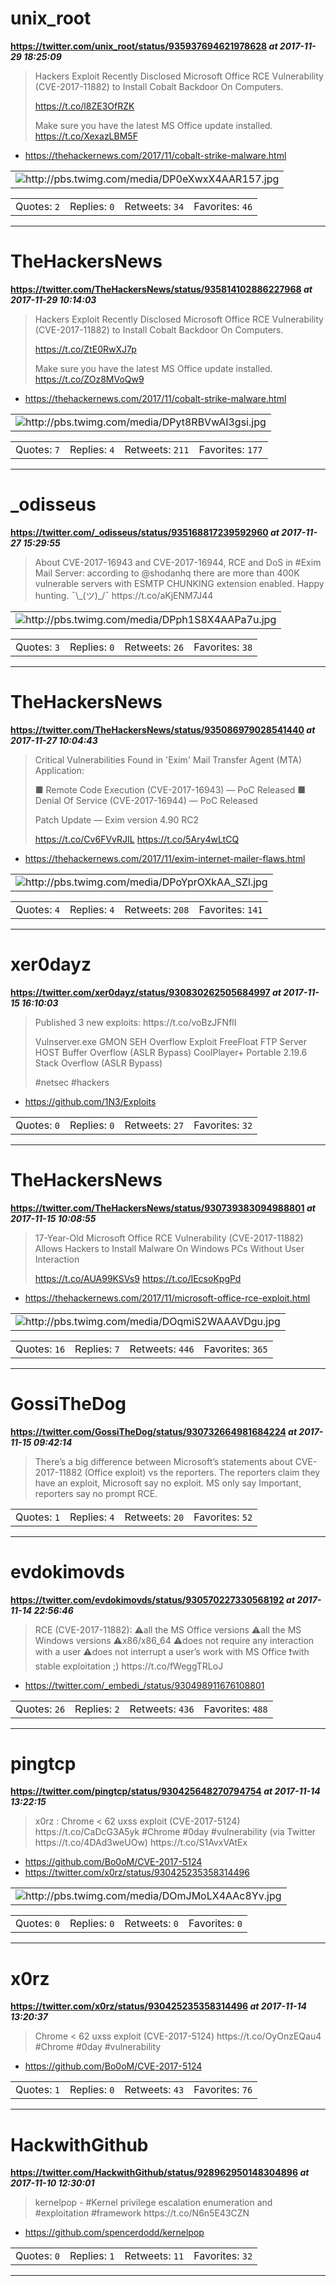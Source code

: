 # unix_root
**https://twitter.com/unix_root/status/935937694621978628 _at 2017-11-29 18:25:09_**
<blockquote>
Hackers Exploit Recently Disclosed Microsoft Office RCE Vulnerability (CVE-2017-11882) to Install Cobalt Backdoor On Computers.

https://t.co/l8ZE3OfRZK

Make sure you have the latest MS Office update installed. https://t.co/XexazLBM5F
</blockquote>

* https://thehackernews.com/2017/11/cobalt-strike-malware.html

<table><tr>
<td><img src="pictures/http+++pbs.twimg.com+media+DP0eXwxX4AAR157.jpg" alt="http://pbs.twimg.com/media/DP0eXwxX4AAR157.jpg"></td>
</table></tr>
<table><tr>
<td>Quotes: <code>2</code></td>
<td>Replies: <code>0</code></td>
<td>Retweets: <code>34</code></td>
<td>Favorites: <code>46</code></td>
</tr></table>

---

# TheHackersNews
**https://twitter.com/TheHackersNews/status/935814102886227968 _at 2017-11-29 10:14:03_**
<blockquote>
Hackers Exploit Recently Disclosed Microsoft Office RCE Vulnerability (CVE-2017-11882) to Install Cobalt Backdoor On Computers.

https://t.co/ZtE0RwXJ7p

Make sure you have the latest MS Office update installed. https://t.co/ZOz8MVoQw9
</blockquote>

* https://thehackernews.com/2017/11/cobalt-strike-malware.html

<table><tr>
<td><img src="pictures/http+++pbs.twimg.com+media+DPyt8RBVwAI3gsi.jpg" alt="http://pbs.twimg.com/media/DPyt8RBVwAI3gsi.jpg"></td>
</table></tr>
<table><tr>
<td>Quotes: <code>7</code></td>
<td>Replies: <code>4</code></td>
<td>Retweets: <code>211</code></td>
<td>Favorites: <code>177</code></td>
</tr></table>

---

# _odisseus
**https://twitter.com/_odisseus/status/935168817239592960 _at 2017-11-27 15:29:55_**
<blockquote>
About CVE-2017-16943 and CVE-2017-16944, RCE and DoS in #Exim Mail Server: according to @shodanhq there are more than 400K vulnerable servers with ESMTP CHUNKING extension enabled.
Happy hunting.  ¯\_(ツ)_/¯ https://t.co/aKjENM7J44
</blockquote>


<table><tr>
<td><img src="pictures/http+++pbs.twimg.com+media+DPph1S8X4AAPa7u.jpg" alt="http://pbs.twimg.com/media/DPph1S8X4AAPa7u.jpg"></td>
</table></tr>
<table><tr>
<td>Quotes: <code>3</code></td>
<td>Replies: <code>0</code></td>
<td>Retweets: <code>26</code></td>
<td>Favorites: <code>38</code></td>
</tr></table>

---

# TheHackersNews
**https://twitter.com/TheHackersNews/status/935086979028541440 _at 2017-11-27 10:04:43_**
<blockquote>
Critical Vulnerabilities Found in 'Exim' Mail Transfer Agent (MTA) Application:

■ Remote Code Execution (CVE-2017-16943) — PoC Released
■ Denial Of Service (CVE-2017-16944)  — PoC Released

Patch Update — Exim version 4.90 RC2

https://t.co/Cv6FVvRJIL https://t.co/5Ary4wLtCQ
</blockquote>

* https://thehackernews.com/2017/11/exim-internet-mailer-flaws.html

<table><tr>
<td><img src="pictures/http+++pbs.twimg.com+media+DPoYprOXkAA_SZl.jpg" alt="http://pbs.twimg.com/media/DPoYprOXkAA_SZl.jpg"></td>
</table></tr>
<table><tr>
<td>Quotes: <code>4</code></td>
<td>Replies: <code>4</code></td>
<td>Retweets: <code>208</code></td>
<td>Favorites: <code>141</code></td>
</tr></table>

---

# xer0dayz
**https://twitter.com/xer0dayz/status/930830262505684997 _at 2017-11-15 16:10:03_**
<blockquote>
Published 3 new exploits: https://t.co/voBzJFNflI

Vulnserver.exe GMON SEH Overflow Exploit
FreeFloat FTP Server HOST Buffer Overflow (ASLR Bypass)
CoolPlayer+ Portable 2.19.6 Stack Overflow (ASLR Bypass)

#netsec #hackers
</blockquote>

* https://github.com/1N3/Exploits

<table><tr>
<td>Quotes: <code>0</code></td>
<td>Replies: <code>0</code></td>
<td>Retweets: <code>27</code></td>
<td>Favorites: <code>32</code></td>
</tr></table>

---

# TheHackersNews
**https://twitter.com/TheHackersNews/status/930739383094988801 _at 2017-11-15 10:08:55_**
<blockquote>
17-Year-Old Microsoft Office RCE Vulnerability (CVE-2017-11882) Allows Hackers to Install Malware On Windows PCs Without User Interaction

https://t.co/AUA99KSVs9 https://t.co/IEcsoKpgPd
</blockquote>

* https://thehackernews.com/2017/11/microsoft-office-rce-exploit.html

<table><tr>
<td><img src="pictures/http+++pbs.twimg.com+media+DOqmiS2WAAAVDgu.jpg" alt="http://pbs.twimg.com/media/DOqmiS2WAAAVDgu.jpg"></td>
</table></tr>
<table><tr>
<td>Quotes: <code>16</code></td>
<td>Replies: <code>7</code></td>
<td>Retweets: <code>446</code></td>
<td>Favorites: <code>365</code></td>
</tr></table>

---

# GossiTheDog
**https://twitter.com/GossiTheDog/status/930732664981684224 _at 2017-11-15 09:42:14_**
<blockquote>
There’s a big difference between Microsoft’s statements about CVE-2017-11882 (Office exploit) vs the reporters. The reporters claim they have an exploit, Microsoft say no exploit. MS only say Important, reporters say no prompt RCE.
</blockquote>


<table><tr>
<td>Quotes: <code>1</code></td>
<td>Replies: <code>4</code></td>
<td>Retweets: <code>20</code></td>
<td>Favorites: <code>52</code></td>
</tr></table>

---

# evdokimovds
**https://twitter.com/evdokimovds/status/930570227330568192 _at 2017-11-14 22:56:46_**
<blockquote>
RCE (CVE-2017-11882):
⚠️all the MS Office versions
⚠️all the MS Windows versions
⚠️x86/x86_64
⚠️does not require any interaction with a user
⚠️does not interrupt a user’s work with MS Office
❗️with stable exploitation ;) https://t.co/fWeggTRLoJ
</blockquote>

* https://twitter.com/_embedi_/status/930498911676108801

<table><tr>
<td>Quotes: <code>26</code></td>
<td>Replies: <code>2</code></td>
<td>Retweets: <code>436</code></td>
<td>Favorites: <code>488</code></td>
</tr></table>

---

# pingtcp
**https://twitter.com/pingtcp/status/930425648270794754 _at 2017-11-14 13:22:15_**
<blockquote>
x0rz : Chrome &lt; 62 uxss exploit (CVE-2017-5124) https://t.co/CaDcG3A5yk #Chrome #0day #vulnerability (via Twitter https://t.co/4DAd3weUOw) https://t.co/S1AvxVAtEx
</blockquote>

* https://github.com/Bo0oM/CVE-2017-5124
* https://twitter.com/x0rz/status/930425235358314496

<table><tr>
<td><img src="pictures/http+++pbs.twimg.com+media+DOmJMoLX4AAc8Yv.jpg" alt="http://pbs.twimg.com/media/DOmJMoLX4AAc8Yv.jpg"></td>
</table></tr>
<table><tr>
<td>Quotes: <code>0</code></td>
<td>Replies: <code>0</code></td>
<td>Retweets: <code>0</code></td>
<td>Favorites: <code>0</code></td>
</tr></table>

---

# x0rz
**https://twitter.com/x0rz/status/930425235358314496 _at 2017-11-14 13:20:37_**
<blockquote>
Chrome &lt; 62 uxss exploit (CVE-2017-5124) https://t.co/OyOnzEQau4 #Chrome #0day #vulnerability
</blockquote>

* https://github.com/Bo0oM/CVE-2017-5124

<table><tr>
<td>Quotes: <code>1</code></td>
<td>Replies: <code>0</code></td>
<td>Retweets: <code>43</code></td>
<td>Favorites: <code>76</code></td>
</tr></table>

---

# HackwithGithub
**https://twitter.com/HackwithGithub/status/928962950148304896 _at 2017-11-10 12:30:01_**
<blockquote>
kernelpop -
#Kernel privilege escalation enumeration and #exploitation #framework 
https://t.co/N6n5E43CZN
</blockquote>

* https://github.com/spencerdodd/kernelpop

<table><tr>
<td>Quotes: <code>0</code></td>
<td>Replies: <code>1</code></td>
<td>Retweets: <code>11</code></td>
<td>Favorites: <code>32</code></td>
</tr></table>

---

